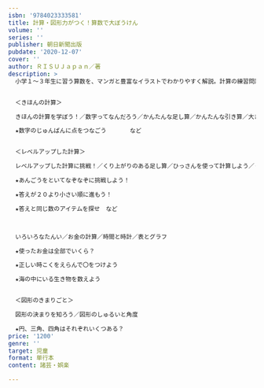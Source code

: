 ```yaml
---
isbn: '9784023333581'
title: 計算・図形力がつく！算数で大ぼうけん
volume: ''
series: ''
publisher: 朝日新聞出版
pubdate: '2020-12-07'
cover: ''
author: ＲＩＳＵＪａｐａｎ／著
description: >
  小学１～３年生に習う算数を、マンガと豊富なイラストでわかりやすく解説。計算の練習問題、図形・文章問題から思考系パズル・絵さがし・クイズまで、いつの間にか楽しく勉強できるようになる一冊です。思考力とひらめき力がアップするレベルアップ算数問題にも挑戦！


  ＜きほんの計算＞

  きほんの計算を学ぼう！／数字ってなんだろう／かんたんな足し算／かんたんな引き算／大きい数とくらい

  ★数字のじゅんばんに点をつなごう　　　　など


  ＜レベルアップした計算＞

  レベルアップした計算に挑戦！／くり上がりのある足し算／ひっさんを使って計算しよう／くり下がりのある引き算／かけ算と九九／わり算／分数の計算

  ★あんごうをといてなぞなぞに挑戦しよう！

  ★答えが２０より小さい順に進もう！

  ★答えと同じ数のアイテムを探せ　など



  いろいろなたんい／お金の計算／時間と時計／表とグラフ

  ★使ったお金は全部でいくら？

  ★正しい時こくをえらんで〇をつけよう

  ★海の中にいる生き物を数えよう


  ＜図形のきまりごと＞

  図形の決まりを知ろう／図形のしゅるいと角度

  ★円、三角、四角はそれぞれいくつある？
price: '1200'
genre: ''
target: 児童
format: 単行本
content: 諸芸・娯楽

---
```

